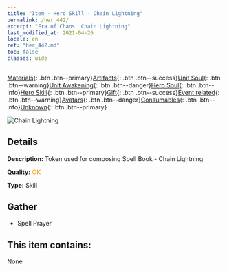 ```yaml
---
title: "Item - Hero Skill - Chain Lightning"
permalink: /her_442/
excerpt: "Era of Chaos  Chain Lightning"
last_modified_at: 2021-04-26
locale: en
ref: "her_442.md"
toc: false
classes: wide
---
```

 [Materials](/Items/){: .btn .btn--primary}[Artifacts](/Items/Artifacts/){: .btn .btn--success}[Unit Soul](/Items/UnitSoul/){: .btn .btn--warning}[Unit Awakening](/Items/UnitAwakening/){: .btn .btn--danger}[Hero Soul](/Items/HeroSoul/){: .btn .btn--info}[Hero Skill](/Items/HeroSkill/){: .btn .btn--primary}[Gift](/Items/Gift/){: .btn .btn--success}[Event related](/Items/Events/){: .btn .btn--warning}[Avatars](/Items/Avatars/){: .btn .btn--danger}[Consumables](/Items/Consumables/){: .btn .btn--info}[Unknown](/Items/Unknown/){: .btn .btn--primary}

 ![Chain Lightning](/images/t/ps_liansuoshandian.png)

## Details
 **Description:** Token used for composing Spell Book - Chain Lightning

 **Quality:** <span style="color: #FF8C00">OK</span>

 **Type:** Skill

## Gather

*    Spell Prayer 

## This item contains:

  None


